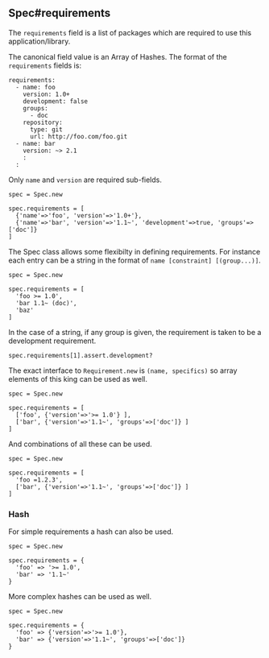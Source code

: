 ## Spec#requirements

The `requirements` field is a list of packages which are required
to use this application/library.

The canonical field value is an Array of Hashes. The format of the
`requirements` fields is:

    requirements:
      - name: foo
        version: 1.0+
        development: false
        groups:
          - doc
        repository:
          type: git
          url: http://foo.com/foo.git
      - name: bar
        version: ~> 2.1
        :
      :

Only `name` and `version` are required sub-fields.

    spec = Spec.new

    spec.requirements = [
      {'name'=>'foo', 'version'=>'1.0+'},
      {'name'=>'bar', 'version'=>'1.1~', 'development'=>true, 'groups'=>['doc']}
    ]

The Spec class allows some flexibilty in defining requirements. For instance each
entry can be a string in the format of `name [constraint] [(group...)]`.

    spec = Spec.new

    spec.requirements = [
      'foo >= 1.0',
      'bar 1.1~ (doc)',
      'baz'
    ]

In the case of a string, if any group is given, the requirement is taken to
be a development requirement.

    spec.requirements[1].assert.development?

The exact interface to `Requirement.new` is `(name, specifics)` so
array elements of this king can be used as well.

    spec = Spec.new

    spec.requirements = [
      ['foo', {'version'=>'>= 1.0'} ],
      ['bar', {'version'=>'1.1~', 'groups'=>['doc']} ]
    ]

And combinations of all these can be used.

    spec = Spec.new

    spec.requirements = [
      'foo =1.2.3',
      ['bar', {'version'=>'1.1~', 'groups'=>['doc']} ]
    ]

### Hash

For simple requirements a hash can also be used.

    spec = Spec.new

    spec.requirements = {
      'foo' => '>= 1.0',
      'bar' => '1.1~'
    }

More complex hashes can be used as well.

    spec = Spec.new

    spec.requirements = {
      'foo' => {'version'=>'>= 1.0'},
      'bar' => {'version'=>'1.1~', 'groups'=>['doc']}
    }


